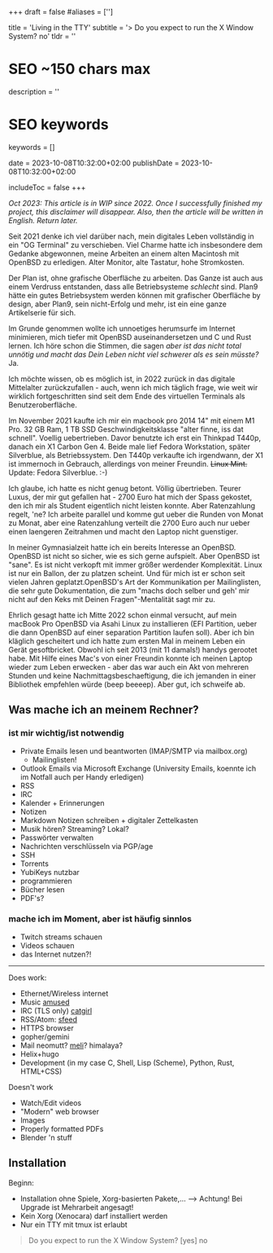 +++
draft = false
#aliases = ['']

title = 'Living in the TTY'
subtitle = '> Do you expect to run the X Window System? no'
tldr = ''

# SEO ~150 chars max
description = ''
# SEO keywords
keywords = []

date = 2023-10-08T10:32:00+02:00
publishDate = 2023-10-08T10:32:00+02:00

includeToc = false
+++

*Oct 2023: This article is in WIP since 2022. Once I successfully finished my project, this disclaimer will disappear. Also, then the article will be written in English. Return later.*

Seit 2021 denke ich viel darüber nach, mein digitales Leben vollständig in ein "OG Terminal" zu verschieben. Viel Charme hatte ich insbesondere dem Gedanke abgewonnen, meine Arbeiten an einem alten Macintosh mit OpenBSD zu erledigen. Alter Monitor, alte Tastatur, hohe Stromkosten.

Der Plan ist, ohne grafische Oberfläche zu arbeiten. Das Ganze ist auch aus einem Verdruss entstanden, dass alle Betriebsysteme *schlecht* sind. Plan9 hätte ein gutes Betriebsystem werden können mit grafischer Oberfläche by design, aber Plan9, sein nicht-Erfolg und mehr, ist ein eine ganze Artikelserie für sich.

Im Grunde genommen wollte ich unnoetiges herumsurfe im Internet minimieren, mich tiefer mit OpenBSD auseinandersetzen und C und Rust lernen. Ich höre schon die Stimmen, die sagen *aber ist das nicht total unnötig und macht das Dein Leben nicht viel schwerer als es sein müsste?* Ja.

Ich möchte wissen, ob es möglich ist, in 2022 zurück in das digitale Mittelalter zurückzufallen - auch, wenn ich mich täglich frage, wie weit wir wirklich fortgeschritten sind seit dem Ende des virtuellen Terminals als Benutzeroberfläche.

Im November 2021 kaufte ich mir ein macbook pro 2014 14" mit einem M1 Pro. 32 GB Ram, 1 TB SSD Geschwindigkeitsklasse "alter finne, iss dat schnell". Voellig uebertrieben.
Davor benutzte ich erst ein Thinkpad T440p, danach ein X1 Carbon Gen 4. Beide male lief Fedora Workstation, später Silverblue, als Betriebssystem. Den T440p verkaufte ich irgendwann, der X1 ist immernoch in Gebrauch, allerdings von meiner Freundin. ~~Linux Mint.~~ Update: Fedora Silverblue. :-)

Ich glaube, ich hatte es nicht genug betont. Völlig übertrieben. Teurer Luxus, der mir gut gefallen hat - 2700 Euro hat mich der Spass gekostet, den ich mir als Student eigentlich nicht leisten konnte. Aber Ratenzahlung regelt, 'ne? Ich arbeite parallel und komme gut ueber die Runden von Monat zu Monat, aber eine Ratenzahlung verteilt die 2700 Euro auch nur ueber einen laengeren Zeitrahmen und macht den Laptop nicht guenstiger.

In meiner Gymnasialzeit hatte ich ein bereits Interesse an OpenBSD. OpenBSD ist nicht so sicher, wie es sich gerne aufspielt. Aber OpenBSD ist "sane". Es ist nicht verkopft mit immer größer werdender Komplexität. Linux ist nur ein Ballon, der zu platzen scheint. Und für mich ist er schon seit vielen Jahren geplatzt.OpenBSD's Art der Kommunikation per Mailinglisten, die sehr gute Dokumentation, die zum "machs doch selber und geh' mir nicht auf den Keks mit Deinen Fragen"-Mentalität sagt mir zu.

Ehrlich gesagt hatte ich Mitte 2022 schon einmal versucht, auf mein macBook Pro OpenBSD via Asahi Linux zu installieren (EFI Partition, ueber die dann OpenBSD auf einer separation Partition laufen soll). Aber ich bin kläglich gescheitert und ich hatte zum ersten Mal in meinem Leben ein Gerät gesoftbricket. Obwohl ich seit 2013 (mit 11 damals!) handys gerootet habe. Mit Hilfe eines Mac's von einer Freundin konnte ich meinen Laptop wieder zum Leben erwecken - aber das war auch ein Akt von mehreren Stunden und keine Nachmittagsbeschaeftigung, die ich jemanden in einer Bibliothek empfehlen würde (beep beeeep). Aber gut, ich schweife ab.

## Was mache ich an meinem Rechner?

### ist mir wichtig/ist notwendig

- Private Emails lesen und beantworten (IMAP/SMTP via mailbox.org)
	- Mailinglisten!
- Outlook Emails via Microsoft Exchange (University Emails, koennte ich im Notfall auch per Handy erledigen)
- RSS
- IRC
- Kalender + Erinnerungen
- Notizen
- Markdown Notizen schreiben + digitaler Zettelkasten
- Musik hören? Streaming? Lokal?
- Passwörter verwalten
- Nachrichten verschlüsseln via PGP/age
- SSH
- Torrents
- YubiKeys nutzbar
- programmieren
- Bücher lesen
- PDF's?

### mache ich im Moment, aber ist häufig sinnlos

- Twitch streams schauen
- Videos schauen
- das Internet nutzen?!

---

Does work:

* Ethernet/Wireless internet
* Music [amused](https://projects.omarpolo.com/amused.html)
* IRC (TLS only) [catgirl](https://git.causal.agency/catgirl/about/)
* RSS/Atom: [sfeed](https://codemadness.org/sfeed-simple-feed-parser.html)
* HTTPS browser
* gopher/gemini
* Mail neomutt? [meli](https://github.com/meli/meli)? himalaya?
* Helix+hugo
* Development (in my case C, Shell, Lisp (Scheme), Python, Rust, HTML+CSS)

Doesn't work

* Watch/Edit videos
* "Modern" web browser
* Images
* Properly formatted PDFs
* Blender 'n stuff

## Installation

Beginn:

* Installation ohne Spiele, Xorg-basierten Pakete,… --> Achtung! Bei Upgrade ist Mehrarbeit angesagt!
* Kein Xorg (Xenocara) darf installiert werden
* Nur ein TTY mit tmux ist erlaubt

> Do you expect to run the X Window System? [yes]
>no

